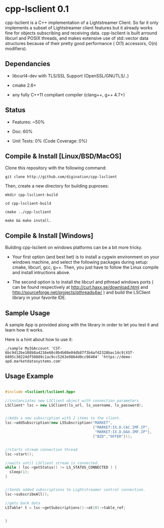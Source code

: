 cpp-lsclient 0.1
================

cpp-lsclient is a C++ implementation of a Lightstreamer Client.
So far it only implements a subset of Lightstreamer client features but it already
works fine for objects subscribing and receiving data. cpp-lsclient is built arround libcurl and POSIX threads, and makes extensive use of std::vector data structures because of their pretty good performance ( O(1) accessors, O(n) modifiers).


Dependancies
------------

* libcurl4-dev with TLS/SSL Support (OpenSSL/GNUTLS/..)

* cmake 2.6+

* any fully C++11 compliant compiler (clang++, g++ 4.7+)

Status
------

* Features: ~50%

* Doc: 60%

* Unit Tests: 0% (Code Coverage: 0%)


Compile & Install [Linux/BSD/MacOS]
-----------------------------------

Clone this repository with the following command:

```shell
git clone http://github.com/digination/cpp-lsclient
```
Then, create a new directory for building puproses:

```Shell
mkdir cpp-lsclient-build

cd cpp-lsclient-build

cmake ../cpp-lsclient

make && make install.
```

Compile & Install [Windows]
---------------------------

Building cpp-lsclient on windows platforms can be a bit more tricky.

* Your first option (and best bet) is to install a cygwin environment on your windows machine,
and select the following packages during setup: cmake, libcurl, gcc, g++.
Then, you just have to follow the Linux compile and install intructions above. 

* The second option is to install the libcurl and pthread windows ports ( can be found respectively at http://curl.haxx.se/download.html and http://sourceforge.net/projects/pthreads4w/ ) and build the LSClient library in your favorite IDE.


Sample Usage
------------

A sample App is provided along with the library in order to let you test it and learn how it works.

Here is a hint about how to use it:

```
./sample MyIGAccount 'CST-6bc9d12be108b8a4216e68c0b4b08e04db87f3b4afd2328bac14c9|XST-6895c30224df50889c1ac9cc5263e9864d0cc96404' 'https://demo-apd.marketdatasystems.com'
```



Usage Example
-------------

```C++

#include <lsclient/lsclient.hpp>

//instanciates new LSClient object with connection parameters
LSClient* lsc = new LSClient(ls_url, ls_username, ls_password);


//Adds a new subscription with 2 items to the client.
lsc->addSubscription(new LSSubscription("MARKET", 
                                        {"MARKET:IX.D.CAC.IMF.IP", 
                                         "MARKET:IX.D.DAX.IMF.IP"},
                                        {"BID","OFFER"}));


//starts stream connection thread
lsc->start();

//waits until LSClient stream is connected.
while ( lsc->getStatus() != LS_STATUS_CONNECTED ) {
  sleep(1);
}


//Sends added subscriptions to Lightstreamer control connection.
lsc->subscribeAll();

//gets back data
LSTable* t = lsc->getSubscriptions()->at(0)->table_ref;


}
```
